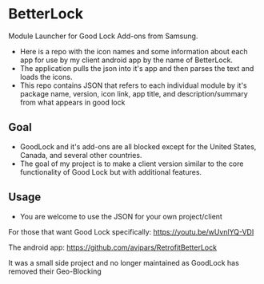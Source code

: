 # BetterLock

Module Launcher for Good Lock Add-ons from Samsung. 

* Here is a repo with the icon names and some information about each app for use by my client android app by the name of BetterLock.  
* The application pulls the json into it's app and then parses the text and loads the icons. 
* This repo contains JSON that refers to each individual module by it's package name, version, icon link, app title, and description/summary from what appears in good lock

## Goal

* GoodLock and it's add-ons are all blocked except for the United States, Canada, and several other countries. 
* The goal of my project is to make a client version similar to the core functionality of Good Lock but with additional features. 

## Usage

* You are welcome to use the JSON for your own project/client


For those that want Good Lock specifically: 
https://youtu.be/wUvnlYQ-VDI


The android app: https://github.com/avipars/RetrofitBetterLock

It was a small side project and no longer maintained as GoodLock has removed their Geo-Blocking

